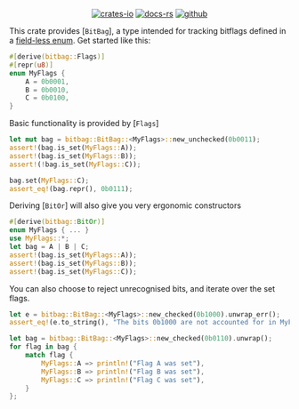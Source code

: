 <div align="center">

[![crates-io](https://img.shields.io/crates/v/bitbag.svg)](https://crates.io/crates/bitbag)
[![docs-rs](https://docs.rs/bitbag/badge.svg)](https://docs.rs/bitbag)
[![github](https://img.shields.io/static/v1?label=&message=github&color=grey&logo=github)](https://github.com/aatifsyed/bitbag)

</div>

<!-- cargo-rdme start -->

This crate provides [`BitBag`], a type intended for tracking bitflags defined in a [field-less enum](https://doc.rust-lang.org/rust-by-example/custom_types/enum/c_like.html).
Get started like this:
```rust
#[derive(bitbag::Flags)]
#[repr(u8)]
enum MyFlags {
    A = 0b0001,
    B = 0b0010,
    C = 0b0100,
}
```
Basic functionality is provided by [`Flags`]
```rust
let mut bag = bitbag::BitBag::<MyFlags>::new_unchecked(0b0011);
assert!(bag.is_set(MyFlags::A));
assert!(bag.is_set(MyFlags::B));
assert!(!bag.is_set(MyFlags::C));

bag.set(MyFlags::C);
assert_eq!(bag.repr(), 0b0111);

```
Deriving [`BitOr`] will also give you very ergonomic constructors
```rust
#[derive(bitbag::BitOr)]
enum MyFlags { ... }
use MyFlags::*;
let bag = A | B | C;
assert!(bag.is_set(MyFlags::A));
assert!(bag.is_set(MyFlags::B));
assert!(bag.is_set(MyFlags::C));
```
You can also choose to reject unrecognised bits, and iterate over the set flags.
```rust
let e = bitbag::BitBag::<MyFlags>::new_checked(0b1000).unwrap_err();
assert_eq!(e.to_string(), "The bits 0b1000 are not accounted for in MyFlags");

let bag = bitbag::BitBag::<MyFlags>::new_checked(0b0110).unwrap();
for flag in bag {
    match flag {
        MyFlags::A => println!("Flag A was set"),
        MyFlags::B => println!("Flag B was set"),
        MyFlags::C => println!("Flag C was set"),
    }
};
```

<!-- cargo-rdme end -->
